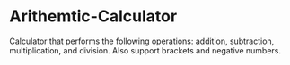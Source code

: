 # Arithemtic-Calculator
Calculator that performs the following operations: addition, subtraction, multiplication, and division.
Also support brackets and negative numbers.
